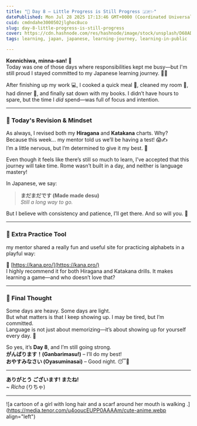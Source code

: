 ```yaml
---
title: "🌙 Day 8 – Little Progress is Still Progress 🇯🇵✨"
datePublished: Mon Jul 28 2025 17:13:46 GMT+0000 (Coordinated Universal Time)
cuid: cmdndahe3000502jlghoc8uco
slug: day-8-little-progress-is-still-progress
cover: https://cdn.hashnode.com/res/hashnode/image/stock/unsplash/D68ADLeMh5Q/upload/c328b31dd2cd900c70c7cf97346b40c0.jpeg
tags: learning, japan, japanese, learning-journey, learning-in-public

---
```


**Konnichiwa, minna-san!** 🙏  
Today was one of those days where responsibilities kept me busy—but I'm still proud I stayed committed to my Japanese learning journey. 💪📘

After finishing up my work 💻, I cooked a quick meal 🍲, cleaned my room 🧹, had dinner 🍱, and finally sat down with my books. I didn’t have hours to spare, but the time I *did* spend—was full of focus and intention.

---

### 🔄 Today's Revision & Mindset

As always, I revised both my **Hiragana** and **Katakana** charts. Why?  
Because this week… my mentor told us we’ll be having a test! 😱✍️  
I’m a little nervous, but I’m determined to give it my best. 💯

Even though it feels like there’s still so much to learn, I’ve accepted that this journey will take time. Rome wasn’t built in a day, and neither is language mastery!

In Japanese, we say:

> **まだまだです (Made made desu)**  
> *Still a long way to go.*

But I believe with consistency and patience, I’ll get there. And so will you. 💖

---

### 🧩 Extra Practice Tool

my mentor shared a really fun and useful site for practicing alphabets in a playful way:

🔗 [https://kana.pro/](https://kana.pro/)  
I highly recommend it for both Hiragana and Katakana drills. It makes learning a game—and who doesn’t love that?

---

### 💭 Final Thought

Some days are heavy. Some days are light.  
But what matters is that I keep showing up. I may be tired, but I’m committed.  
Language is not just about memorizing—it’s about showing up for yourself every day. 🌸

So yes, it’s **Day 8**, and I’m still going strong.  
**がんばります！(Ganbarimasu!)** – I’ll do my best!  
**おやすみなさい (Oyasuminasai)** – Good night. 😴🌙

---

**ありがとう ございます! またね!**  
~ *Richa* (りちゃ)

---

![a cartoon of a girl with long hair and a scarf around her mouth is walking .](https://media.tenor.com/u4ooucEUPP0AAAAm/cute-anime.webp align="left")